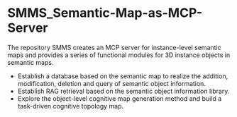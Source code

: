 # SMMS_Semantic-Map-as-MCP-Server
The repository SMMS creates an MCP server for instance-level semantic maps and provides a series of functional modules for 3D instance objects in semantic maps.
- Establish a database based on the semantic map to realize the addition, modification, deletion and query of semantic object information.
- Establish RAG retrieval based on the semantic object information library.
- Explore the object-level cognitive map generation method and build a task-driven cognitive topology map.
